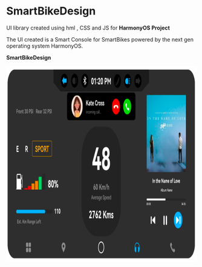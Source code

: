# SmartBikeDesign


UI library created using hml , CSS and JS  for **HarmonyOS Project**

The UI created is a Smart Console for SmartBikes powered by the next gen operating system HarmonyOS.

**SmartBikeDesign**

 <img src="design.png" width="1120" height="520">

